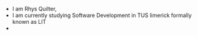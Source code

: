 - I am Rhys Quilter,
- I am currently studying Software Development in TUS limerick formally known as LIT
-
